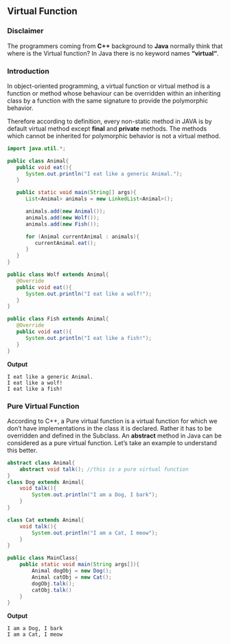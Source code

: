 ## Virtual Function

### Disclaimer
The programmers coming from **C++** background to **Java** normally think that where is the Virtual function?  In Java there is no keyword names **“virtual“**.

### Introduction
In object-oriented programming, a virtual function or virtual method is a function or method whose behaviour can be overridden within an inheriting class by a function with the same signature to provide the polymorphic behavior.

Therefore according to definition, every non-static method in JAVA is by default virtual method except **final** and **private** methods. The methods which cannot be inherited for polymorphic behavior is not a virtual method.

```java
import java.util.*;

public class Animal{
   public void eat(){
      System.out.println("I eat like a generic Animal.");
   }

   public static void main(String[] args){
      List<Animal> animals = new LinkedList<Animal>();

      animals.add(new Animal());
      animals.add(new Wolf());
      animals.add(new Fish());

      for (Animal currentAnimal : animals){
         currentAnimal.eat();
      }
   }
}

public class Wolf extends Animal{
   @Override
   public void eat(){
      System.out.println("I eat like a wolf!");
   }
}

public class Fish extends Animal{
   @Override
   public void eat(){
      System.out.println("I eat like a fish!");
   }
}
```

**Output**
```
I eat like a generic Animal.
I eat like a wolf!
I eat like a fish!
```


### Pure Virtual Function

According to C++, a Pure virtual function is a virtual function for which we don’t have implementations in the class it is declared. Rather it has to be overridden and defined in the Subclass. An **abstract** method in Java can be considered as a pure virtual function. Let’s take an example to understand this better.

```java
abstract class Animal{
    abstract void talk(); //this is a pure virtual function
}
class Dog extends Animal{
    void talk(){
        System.out.println("I am a Dog, I bark");
    }
}

class Cat extends Animal{
    void talk(){
        System.out.println("I am a Cat, I meow");
    }
}

public class MainClass{
    public static void main(String args[]){
        Animal dogObj = new Dog();
        Animal catObj = new Cat();
        dogObj.talk();
        catObj.talk()
    }
}
```

**Output**
```
I am a Dog, I bark
I am a Cat, I meow
```